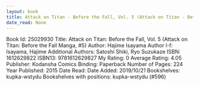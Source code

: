 ```yaml
---
layout: book
title: Attack on Titan - Before the Fall, Vol. 5 (Attack on Titan - Before the Fall Manga,  no. 5)
date_read: None
---
```


Book Id: 25029930
Title: Attack on Titan: Before the Fall, Vol. 5 (Attack on Titan: Before the Fall Manga, #5)
Author: Hajime Isayama
Author l-f: Isayama, Hajime
Additional Authors: Satoshi Shiki, Ryo Suzukaze
ISBN: 1612629822
ISBN13: 9781612629827
My Rating: 0
Average Rating: 4.05
Publisher: Kodansha Comics
Binding: Paperback
Number of Pages: 224
Year Published: 2015
Date Read: 
Date Added: 2019/10/21
Bookshelves: kupka-wstydu
Bookshelves with positions: kupka-wstydu (#596)

